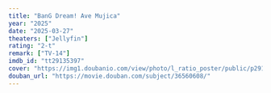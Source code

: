 ```yaml
---
title: "BanG Dream! Ave Mujica"
year: "2025"
date: "2025-03-27"
theaters: ["Jellyfin"]
rating: "2-t"
remark: ["TV-14"]
imdb_id: "tt29135397"
cover: "https://img1.doubanio.com/view/photo/l_ratio_poster/public/p2916484888.jpg"
douban_url: "https://movie.douban.com/subject/36560608/"
---
```

